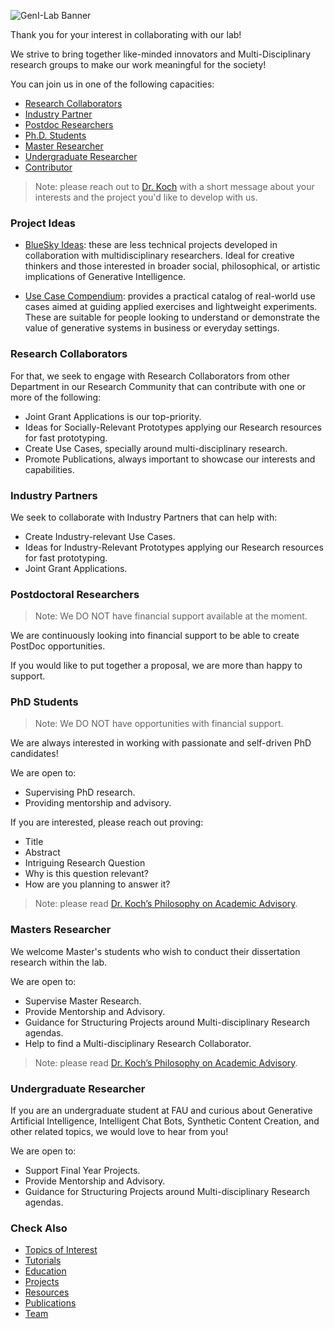 ![GenI-Lab Banner](./images/genilab-banner.png)


Thank you for your interest in collaborating with our lab!

We strive to bring together like-minded innovators and Multi-Disciplinary research groups to make our work meaningful for the society!

You can join us in one of the following capacities:

* [Research Collaborators](#research-collaborators)
* [Industry Partner](#industry-partner)
* [Postdoc Researchers](#postdoctoral-researchers)
* [Ph.D. Students](#phd-students)
* [Master Researcher](#master-researcher)
* [Undergraduate Researcher](#undergradute-researcher)
* [Contributor](./contribute.md)


> Note: please reach out to [Dr. Koch](https://www.fau.edu/engineering/directory/faculty/koch/) with a short message about your interests and the project you'd like to develop with us.

### Project Ideas

* [BlueSky Ideas](https://padlet.com/generativeintelligencelab/ideas): these are less technical projects developed in collaboration with multidisciplinary researchers. Ideal for creative thinkers and those interested in broader social, philosophical, or artistic implications of Generative Intelligence.

* [Use Case Compendium](http://bit.ly/genilab-compendium): provides a practical catalog of real-world use cases aimed at guiding applied exercises and lightweight experiments. These are suitable for people looking to understand or demonstrate the value of generative systems in business or everyday settings.

<!--
* [Research Ideas](xxx): these projects are more complex and focus on pushing the boundaries of generative models, learning dynamics, or system safety. For those interested in foundational research, algorithmic innovation, or system-level thinking.
-->

### Research Collaborators


For that, we seek to engage with Research Collaborators from other Department in our Research Community that can contribute with one or more of the following:

* Joint Grant Applications is our top-priority.
* Ideas for Socially-Relevant Prototypes applying our Research resources for fast prototyping.
* Create Use Cases, specially around multi-disciplinary research.
* Promote Publications, always important to showcase our interests and capabilities.


### Industry Partners

We seek to collaborate with Industry Partners that can help with:

* Create Industry-relevant Use Cases.
* Ideas for Industry-Relevant Prototypes applying our Research resources for fast prototyping.
* Joint Grant Applications.


### Postdoctoral Researchers

> Note: We DO NOT have financial support available at the moment.

We are continuously looking into financial support to be able to create PostDoc opportunities. 

If you would like to put together a proposal, we are more than happy to support.


### PhD Students

> Note: We DO NOT have opportunities with financial support. 

We are always interested in working with passionate and self-driven PhD candidates!

We are open to:
* Supervising PhD research.
* Providing mentorship and advisory.

If you are interested, please reach out proving:
* Title 
* Abstract
* Intriguing Research Question
* Why is this question relevant?
* How are you planning to answer it?

> Note: please read [Dr. Koch’s Philosophy on Academic Advisory](https://genilab.medium.com/my-philosophy-on-academic-advisory-3b3160e05104).


### Masters Researcher

We welcome Master's students who wish to conduct their dissertation research within the lab. 

We are open to:
* Supervise Master Research.
* Provide Mentorship and Advisory.
* Guidance for Structuring Projects around Multi-disciplinary Research agendas.
* Help to find a Multi-disciplinary Research Collaborator.

> Note: please read [Dr. Koch’s Philosophy on Academic Advisory](https://genilab.medium.com/my-philosophy-on-academic-advisory-3b3160e05104).


### Undergraduate Researcher

If you are an undergraduate student at FAU and curious about Generative Artificial Intelligence, Intelligent Chat Bots, Synthetic Content Creation, and other related topics, we would love to hear from you! 

We are open to:
* Support Final Year Projects.
* Provide Mentorship and Advisory.
* Guidance for Structuring Projects around Multi-disciplinary Research agendas.



### Check Also

* [Topics of Interest](./projects.md#topics-of-interest)
* [Tutorials](./knowledge.md#tutorials)
* [Education](./knowledge.md#education)
* [Projects](./projects.md)
* [Resources](./projects.md#resources) 
* [Publications](./knowledge.md#publications)
* [Team](./people.html)


